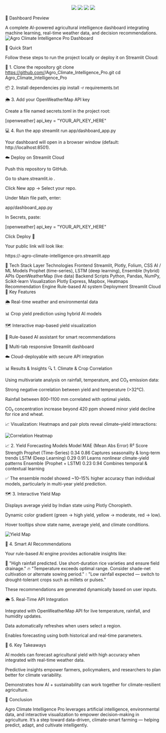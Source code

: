 <p align="center">
  <img src="https://img.shields.io/badge/AI%20%26%20Agriculture-Climate%20Intelligence-green?style=for-the-badge" />
  <img src="https://img.shields.io/badge/Built%20with-Streamlit-blue?style=for-the-badge" />
  <img src="https://img.shields.io/badge/Forecasting-Prophet%20%2B%20LSTM-orange?style=for-the-badge" />
  <img src="https://img.shields.io/badge/Recommendations-Rule--Based%20AI-yellow?style=for-the-badge" />
</p>
📸 Dashboard Preview

A complete AI-powered agricultural intelligence dashboard
integrating machine learning, real-time weather data, and decision recommendations.
![Agro Climate Intelligence Pro Dashboard](demo_screenshot.png)

🚀 Quick Start

Follow these steps to run the project locally or deploy it on Streamlit Cloud:

🧩 1. Clone the repository
git clone https://github.com/<your-username>/Agro_Climate_Intelligence_Pro.git
cd Agro_Climate_Intelligence_Pro

📦 2. Install dependencies
pip install -r requirements.txt

🌦️ 3. Add your OpenWeatherMap API key

Create a file named secrets.toml in the project root:

[openweather]
api_key = "YOUR_API_KEY_HERE"

💻 4. Run the app
streamlit run app/dashboard_app.py


Your dashboard will open in a browser window (default: http://localhost:8501).

☁️ Deploy on Streamlit Cloud

Push this repository to GitHub.

Go to share.streamlit.io
.

Click New app → Select your repo.

Under Main file path, enter:

app/dashboard_app.py


In Secrets, paste:

[openweather]
api_key = "YOUR_API_KEY_HERE"


Click Deploy 🚀

Your public link will look like:

https://<yourusername>-agro-climate-intelligence-pro.streamlit.app

🧠 Tech Stack
Layer	Technologies
Frontend	Streamlit, Plotly, Folium, CSS
AI / ML Models	Prophet (time-series), LSTM (deep learning), Ensemble (hybrid)
APIs	OpenWeatherMap (live data)
Backend Scripts	Python, Pandas, NumPy, Scikit-learn
Visualization	Plotly Express, Mapbox, Heatmaps
Recommendation Engine	Rule-based AI system
Deployment	Streamlit Cloud
🌿 Key Features

🌦️ Real-time weather and environmental data

📊 Crop yield prediction using hybrid AI models

🗺️ Interactive map-based yield visualization

💬 Rule-based AI assistant for smart recommendations

🎨 Multi-tab responsive Streamlit dashboard

☁️ Cloud-deployable with secure API integration

📊 Results & Insights
🔍 1. Climate & Crop Correlation

Using multivariate analysis on rainfall, temperature, and CO₂ emission data:

Strong negative correlation between yield and temperature (>32°C).

Rainfall between 800–1100 mm correlated with optimal yields.

CO₂ concentration increase beyond 420 ppm showed minor yield decline for rice and wheat.

📈 Visualization:
Heatmaps and pair plots reveal climate–yield interactions:

![Correlation Heatmap](images/correlation_heatmap.png)

📈 2. Yield Forecasting Models
Model	MAE (Mean Abs Error)	R² Score	Strength
Prophet (Time-Series)	0.34	0.86	Captures seasonality & long-term trends
LSTM (Deep Learning)	0.29	0.91	Learns nonlinear climate-yield patterns
Ensemble (Prophet + LSTM)	0.23	0.94	Combines temporal & contextual learning

✅ The ensemble model showed ~10–15% higher accuracy than individual models, particularly in multi-year yield prediction.

🗺️ 3. Interactive Yield Map

Displays average yield by Indian state using Plotly Choropleth.

Dynamic color gradient (green → high yield, yellow → moderate, red → low).

Hover tooltips show state name, average yield, and climate conditions.

![Yield Map](images/yield_map.png)

💬 4. Smart AI Recommendations

Your rule-based AI engine provides actionable insights like:

🌾 "High rainfall predicted. Use short-duration rice varieties and ensure field drainage."
🔥 "Temperature exceeds optimal range. Consider shade-net cultivation or alternate sowing period."
💧 "Low rainfall expected — switch to drought-tolerant crops such as millets or pulses."

These recommendations are generated dynamically based on user inputs.

🌦️ 5. Real-Time API Integration

Integrated with OpenWeatherMap API for live temperature, rainfall, and humidity updates.

Data automatically refreshes when users select a region.

Enables forecasting using both historical and real-time parameters.

🧠 6. Key Takeaways

AI models can forecast agricultural yield with high accuracy when integrated with real-time weather data.

Predictive insights empower farmers, policymakers, and researchers to plan better for climate variability.

Demonstrates how AI + sustainability can work together for climate-resilient agriculture.

🏁 Conclusion

Agro Climate Intelligence Pro leverages artificial intelligence, environmental data, and interactive visualization to empower decision-making in agriculture.
It’s a step toward data-driven, climate-smart farming — helping predict, adapt, and cultivate intelligently.